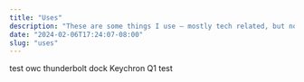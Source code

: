 ```yaml
---
title: "Uses"
description: "These are some things I use – mostly tech related, but not completely. An eternal work in progress."
date: "2024-02-06T17:24:07-08:00"
slug: "uses"
---
```

test
owc thunderbolt dock
Keychron Q1
test
